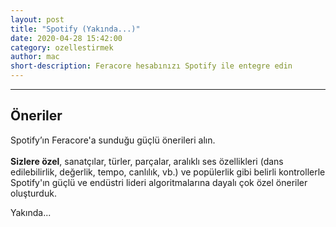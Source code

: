 ```yaml
---
layout: post
title: "Spotify (Yakında...)"
date: 2020-04-28 15:42:00
category: ozellestirmek
author: mac
short-description: Feracore hesabınızı Spotify ile entegre edin
---
```


-----

Öneriler
-
Spotify’ın Feracore'a sunduğu güçlü önerileri alın.<br/><br/>
**Sizlere özel**, sanatçılar, türler, parçalar, aralıklı ses özellikleri (dans edilebilirlik, değerlik, tempo, canlılık, vb.) ve popülerlik gibi belirli kontrollerle Spotify'ın güçlü ve endüstri lideri algoritmalarına dayalı çok özel öneriler oluşturduk.

Yakında...